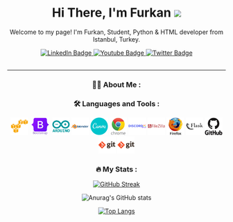 <div align="center">
  <h1>
  Hi There, I'm Furkan
  <img src="https://media.giphy.com/media/hvRJCLFzcasrR4ia7z/giphy.gif" width="30px"/>
  </h1>
  
  Welcome to my page!
  I'm Furkan, Student, Python & HTML developer from Istanbul, Turkey.

  <div id="badges">
    <a href="https://github.com/yfrkn">
      <img src="https://img.shields.io/badge/LinkedIn-blue?style=for-the-badge&logo=linkedin&logoColor=white" alt="LinkedIn Badge"/>
    </a>
    <a href="https://www.youtube.com/channel/UCkbRXO_iWmgThZJPRt70D1g">
      <img src="https://img.shields.io/badge/YouTube-red?style=for-the-badge&logo=youtube&logoColor=white" alt="Youtube Badge"/>
    </a>
    <a href="https://twitter.com/yfrknk">
      <img src="https://img.shields.io/badge/Twitter-blue?style=for-the-badge&logo=twitter&logoColor=white" alt="Twitter Badge"/>
    </a>
  </div>
  
  <img src="https://komarev.com/ghpvc/?username=yfrkn&style=flat-square&color=blue" alt=""/>
  
  <hr>


### :technologist: About Me :
  
### :hammer_and_wrench: Languages and Tools :
<div>
  <img src="https://github.com/devicons/devicon/blob/master/icons/amazonwebservices/amazonwebservices-original.svg" title="A" alt="A" width="40" height="40"/>&nbsp;
  <img src="https://github.com/devicons/devicon/blob/master/icons/bootstrap/bootstrap-original-wordmark.svg" title="BOOTSTRAP" alt="BOOTSTRAP" width="40" height="40"/>&nbsp;
  <img src="https://github.com/devicons/devicon/blob/master/icons/arduino/arduino-original-wordmark.svg" title="ARDUINO" **alt="ARDUINO" width="40" height="40"/>
  <img src="https://github.com/devicons/devicon/blob/master/icons/blender/blender-original-wordmark.svg" title="BLENDER" **alt="BLENDER" width="40" height="40"/>
  <img src="https://github.com/devicons/devicon/blob/master/icons/canva/canva-original.svg" title="CANVA" **alt="CANVA" width="40" height="40"/>
  <img src="https://github.com/devicons/devicon/blob/master/icons/chrome/chrome-original-wordmark.svg" title="CHROME" **alt="CHROME" width="40" height="40"/>
  <img src="https://github.com/devicons/devicon/blob/master/icons/discordjs/discordjs-original-wordmark.svg" title="DISCORDJS" **alt="DISCORDJS" width="40" height="40"/>
  <img src="https://github.com/devicons/devicon/blob/master/icons/filezilla/filezilla-plain-wordmark.svg" title="FILEZILLA" **alt="FILEZILLA" width="40" height="40"/>
  <img src="https://github.com/devicons/devicon/blob/master/icons/firefox/firefox-original-wordmark.svg" title="FIREFOX" **alt="FIREFOX" width="40" height="40"/>
  <img src="https://github.com/devicons/devicon/blob/master/icons/flask/flask-original-wordmark.svg" title="FLASK" **alt="FLASK" width="40" height="40"/>
  <img src="https://github.com/devicons/devicon/blob/master/icons/github/github-original-wordmark.svg" title="GITHUB" **alt="GITHUB" width="40" height="40"/>
  <img src="https://github.com/devicons/devicon/blob/master/icons/git/git-original-wordmark.svg" title="Git" **alt="Git" width="40" height="40"/>
  <img src="https://github.com/devicons/devicon/blob/master/icons/git/git-original-wordmark.svg" title="Git" **alt="Git" width="40" height="40"/>
</div>
  
### :fire: My Stats :

[![GitHub Streak](http://github-readme-streak-stats.herokuapp.com?user=yfrkn&theme=dark)](https://git.io/streak-stats)
  
![Anurag's GitHub stats](https://github-readme-stats.vercel.app/api?username=yfrkn&show_icons=true&theme=codeSTACKr)

[![Top Langs](https://github-readme-stats.vercel.app/api/top-langs/?username=yfrkn&layout=compact&theme=codeSTACKr)](https://github.com/anuraghazra/github-readme-stats)

</div>
  

